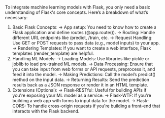 To integrate machine learning models with Flask, you only need a basic understanding of Flask's core concepts. Here’s a breakdown of what’s necessary:

1. Basic Flask Concepts:
-> App setup: You need to know how to create a Flask application and define routes (@app.route()).
-> Routing: Handle different URL endpoints like /predict, /train, etc.
->  Request Handling: Use GET or POST requests to pass data (e.g., model inputs) to your app.
->  Rendering Templates: If you want to create a web interface, Flask templates (render_template) are helpful.
2. Handling ML Models:
->  Loading Models: Use libraries like pickle or joblib to load pre-trained ML models.
->  Data Processing: Ensure that you can take input from web forms or API requests, preprocess it, and feed it into the model.
->  Making Predictions: Call the model’s predict() method on the input data.
->  Returning Results: Send the prediction results back as a JSON response or render it in an HTML template.
3. Extensions (Optional):
->  Flask-RESTful: Useful for building APIs if you're exposing your ML model as a service.
->  Flask-WTF: If you're building a web app with forms to input data for the model.
->  Flask-CORS: To handle cross-origin requests if you're building a front-end that interacts with the Flask backend.